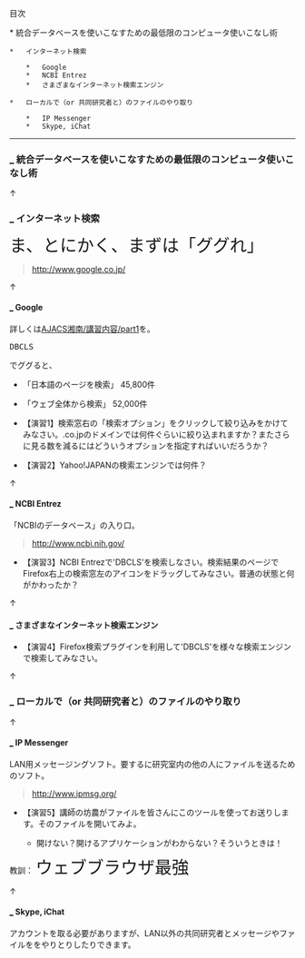 目次

<div class="contents">*   統合データベースを使いこなすための最低限のコンピュータ使いこなし術 

    *   インターネット検索 

        *   Google 
        *   NCBI Entrez 
        *   さまざまなインターネット検索エンジン 

    *   ローカルで（or 共同研究者と）のファイルのやり取り 

        *   IP Messenger 
        *   Skype, iChat 
</div>

---

### [<span class="sanchor">_</span>](http://MotDB.DBCLS.jp/?AJACS3%2FBono1#ada11c45 "ada11c45") 統合データベースを使いこなすための最低限のコンピュータ使いこなし術  

<div class="jumpmenu">↑</div>

### [_](http://MotDB.DBCLS.jp/?AJACS3%2FBono1#s90ecb6c "s90ecb6c") インターネット検索  

<span style="font-size:30px;display:inline-block;line-height:130%;text-indent:0px">ま、とにかく、まずは「ググれ」</span>

> http://www.google.co.jp/

<div class="jumpmenu">↑</div>

#### [_](http://MotDB.DBCLS.jp/?AJACS3%2FBono1#g0354867 "g0354867") Google  

詳しくは[AJACS湘南/講習内容/part1](http://MotDB.DBCLS.jp/?AJACS%BE%C5%C6%EE%2F%B9%D6%BD%AC%C6%E2%CD%C6%2Fpart1 "AJACS湘南/講習内容/part1 (3685d)")を。

<pre>
DBCLS
</pre>

でググると、

* 「日本語のページを検索」 45,800件
* 「ウェブ全体から検索」 52,000件

* 【演習1】検索窓右の「検索オプション」をクリックして絞り込みをかけてみなさい。.co.jpのドメインでは何件ぐらいに絞り込まれますか？またさらに見る数を減るにはどういうオプションを指定すればいいだろうか？
* 【演習2】Yahoo!JAPANの検索エンジンでは何件？

<div class="jumpmenu">↑</div>

#### [_](http://MotDB.DBCLS.jp/?AJACS3%2FBono1#h7dc31cd "h7dc31cd") NCBI Entrez  

「NCBIのデータベース」の入り口。

> http://www.ncbi.nih.gov/

* 【演習3】NCBI Entrezで'DBCLS'を検索しなさい。検索結果のページでFirefox右上の検索窓左のアイコンをドラッグしてみなさい。普通の状態と何がかわったか？

<div class="jumpmenu">↑</div>

#### [_](http://MotDB.DBCLS.jp/?AJACS3%2FBono1#t9f7b715 "t9f7b715") さまざまなインターネット検索エンジン  

* 【演習4】Firefox検索プラグインを利用して'DBCLS'を様々な検索エンジンで検索してみなさい。

<div class="jumpmenu">↑</div>

### [_](http://MotDB.DBCLS.jp/?AJACS3%2FBono1#y727925c "y727925c") ローカルで（or 共同研究者と）のファイルのやり取り  

<div class="jumpmenu">↑</div>

#### [_](http://MotDB.DBCLS.jp/?AJACS3%2FBono1#h292d616 "h292d616") IP Messenger  

LAN用メッセージングソフト。要するに研究室内の他の人にファイルを送るためのソフト。

> http://www.ipmsg.org/

* 【演習5】講師の坊農がファイルを皆さんにこのツールを使ってお送りします。そのファイルを開いてみよ。

    * 開けない？開けるアプリケーションがわからない？そういうときは！

教訓：
<span style="font-size:30px;display:inline-block;line-height:130%;text-indent:0px">ウェブブラウザ最強</span>

<div class="jumpmenu">↑</div>

#### [_](http://MotDB.DBCLS.jp/?AJACS3%2FBono1#eac35c85 "eac35c85") Skype, iChat  

アカウントを取る必要がありますが、LAN以外の共同研究者とメッセージやファイルををやりとりしたりできます。
